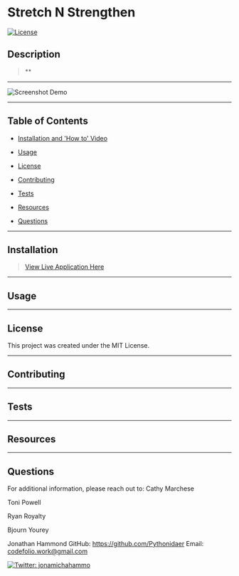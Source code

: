 # Stretch N Strengthen
[![License](https://img.shields.io/badge/License-MIT-brightgreen.svg)](https://opensource.org/licenses/MIT)

## Description 
>**

-----------

![Screenshot Demo]()

-----------
## Table of Contents

* [Installation and 'How to' Video](#installation)

* [Usage](#usage)

* [License](#license)

* [Contributing](#contributing)

* [Tests](#tests)

* [Resources](#resources)

* [Questions](#questions)

-----------
## Installation 
>[View Live Application Here]()

-----------

## Usage 
 

-----------

## License 
This project was created under the MIT License.

-----------

## Contributing 
 

-----------

## Tests 
 

-----------

## Resources
[]()
 
[]()
 
[]()
 
[]()
 
[]()
 
[]()
 
[]()
 
[]()
 
[]()
 
 
-----------

## Questions 
For additional information, please reach out to:
Cathy Marchese


Toni Powell 


Ryan Royalty


Bjourn Yourey


Jonathan Hammond
    GitHub: https://github.com/Pythonidaer
    Email: codefolio.work@gmail.com


<a href="https://twitter.com/jonamichahammo">
    <img alt="Twitter: jonamichahammo" src="https://img.shields.io/twitter/follow/jonamichahammo.svg?style=social" target="_blank" />
</a> 